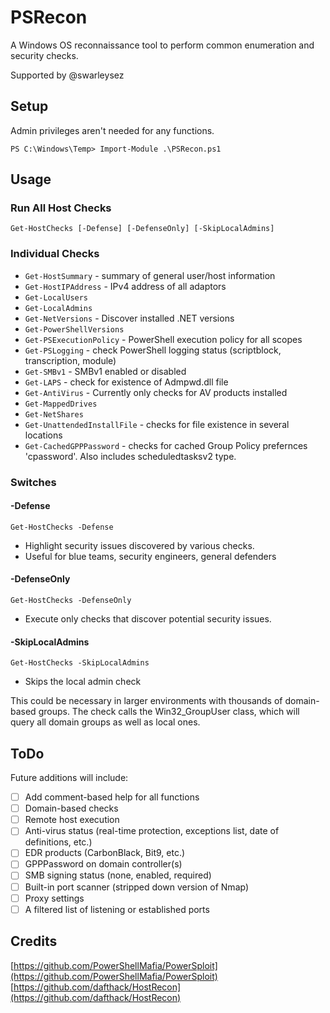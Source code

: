# PSRecon
A Windows OS reconnaissance tool to perform common enumeration and security checks.

Supported by @swarleysez

## Setup
Admin privileges aren't needed for any functions.

`PS C:\Windows\Temp> Import-Module .\PSRecon.ps1`

## Usage

### Run All Host Checks
`Get-HostChecks [-Defense] [-DefenseOnly] [-SkipLocalAdmins]`

### Individual Checks
* `Get-HostSummary` - summary of general user/host information
* `Get-HostIPAddress` - IPv4 address of all adaptors
* `Get-LocalUsers`
* `Get-LocalAdmins`
* `Get-NetVersions` - Discover installed .NET versions
* `Get-PowerShellVersions`
* `Get-PSExecutionPolicy` - PowerShell execution policy for all scopes
* `Get-PSLogging` - check PowerShell logging status (scriptblock, transcription, module)
* `Get-SMBv1` - SMBv1 enabled or disabled
* `Get-LAPS` - check for existence of Admpwd.dll file
* `Get-AntiVirus` - Currently only checks for AV products installed
* `Get-MappedDrives`
* `Get-NetShares`
* `Get-UnattendedInstallFile` - checks for file existence in several locations
* `Get-CachedGPPPassword` - checks for cached Group Policy prefernces 'cpassword'. Also includes scheduledtasksv2 type.

### Switches

#### -Defense
`Get-HostChecks -Defense`
* Highlight security issues discovered by various checks.
* Useful for blue teams, security engineers, general defenders

#### -DefenseOnly
`Get-HostChecks -DefenseOnly`
* Execute only checks that discover potential security issues.

#### -SkipLocalAdmins
`Get-HostChecks -SkipLocalAdmins`
* Skips the local admin check

This could be necessary in larger environments with thousands of domain-based groups. The check calls the Win32_GroupUser class, which will query all domain groups as well as local ones.

## ToDo
Future additions will include:
- [ ] Add comment-based help for all functions
- [ ] Domain-based checks
- [ ] Remote host execution
- [ ] Anti-virus status (real-time protection, exceptions list, date of definitions, etc.)
- [ ] EDR products (CarbonBlack, Bit9, etc.)
- [ ] GPPPassword on domain controller(s)
- [ ] SMB signing status (none, enabled, required)
- [ ] Built-in port scanner (stripped down version of Nmap)
- [ ] Proxy settings
- [ ] A filtered list of listening or established ports

## Credits
[https://github.com/PowerShellMafia/PowerSploit](https://github.com/PowerShellMafia/PowerSploit)
<br>[https://github.com/dafthack/HostRecon](https://github.com/dafthack/HostRecon)
